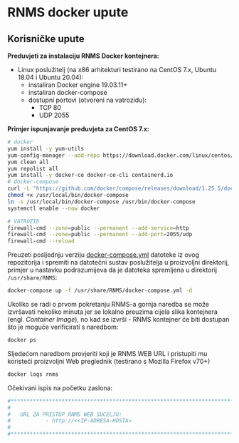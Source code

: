 # RNMS docker upute
## Korisničke upute
**Preduvjeti za instalaciju RNMS Docker kontejnera:**
- Linux poslužitelj (na x86 arhitekturi testirano na CentOS 7.x, Ubuntu 18.04 i Ubuntu 20.04):
  - instaliran Docker engine 19.03.11+
  - instaliran docker-compose 
  - dostupni portovi (otvoreni na vatrozidu):
    - TCP 80
    - UDP 2055

**Primjer ispunjavanje preduvjeta za CentOS 7.x:**
```bash
# docker
yum install -y yum-utils
yum-config-manager --add-repo https://download.docker.com/linux/centos/docker-ce.repo
yum clean all
yum repolist all
yum install -y docker-ce docker-ce-cli containerd.io
# docker-compose
curl -L "https://github.com/docker/compose/releases/download/1.25.5/docker-compose-$(uname -s)-$(uname -m)" -o /usr/local/bin/docker-compose
chmod +x /usr/local/bin/docker-compose
ln -s /usr/local/bin/docker-compose /usr/bin/docker-compose
systemctl enable --now docker
```

```bash
# VATROZID
firewall-cmd --zone=public --permanent --add-service=http
firewall-cmd --zone=public --permanent --add-port=2055/udp
firewall-cmd --reload
```

Preuzeti posljednju verziju [docker-compose.yml](./docker-compose.yml) datoteke iz ovog repozitorija i spremiti na datotečni sustav poslužitelja u proizvoljni direktorij, primjer u nastavku podrazumijeva da je datoteka spremljena u direktorij `/usr/share/RNMS`:
```bash
docker-compose up -f /usr/share/RNMS/docker-compose.yml -d 
```
Ukoliko se radi o prvom pokretanju RNMS-a gornja naredba se može izvršavati nekoliko minuta jer se lokalno preuzima cijela slika kontejnera (engl. *Container Image*), no kad se izvrši - RNMS kontejner će biti dostupan što je moguće verificirati s naredbom:
```bash
docker ps
```
Sljedećom naredbom provjeriti koji je RNMS WEB URL i pristupiti mu koristeći proizvoljni Web preglednik (testirano s Mozilla Firefox v70+)
```bash
docker logs rnms
```
Očekivani ispis na početku zaslona:
```bash
#*************************************************************************
#
#   URL ZA PRISTUP RNMS WEB SUCELJU:
#           - http://<<IP-ADRESA-HOSTA>
#
#*************************************************************************
```
